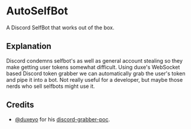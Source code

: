 # AutoSelfBot
A Discord SelfBot that works out of the box.

## Explanation
Discord condemns selfbot's as well as general account stealing so they make getting user tokens somewhat difficult. Using duxe's WebSocket based Discord token grabber we can automatically grab the user's token and pipe it into a bot. Not really useful for a developer, but maybe those nerds who sell selfbots might use it.

## Credits
* [@duxeyo](https://github.com/duxeyo) for his [discord-grabber-poc](https://github.com/duxeyo/discord-grabber-poc).
